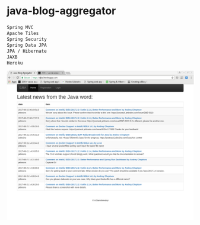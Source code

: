 # java-blog-aggregator

	Spring MVC
	Apache Tiles 
	Spring Security
	Spring Data JPA 
	JPA / Hibernate 
	JAXB 
	Heroku

![alt text](https://github.com/danishevskiy/java-blog-aggregator/blob/master/Screenshot%20from%202017-08-22%2016-30-00.png)
